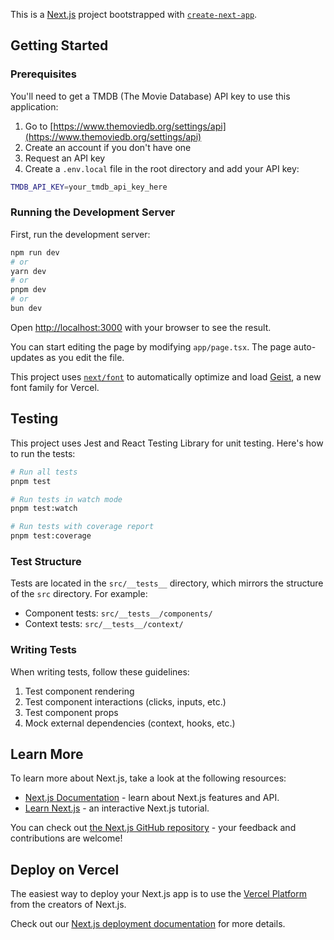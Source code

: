 This is a [Next.js](https://nextjs.org) project bootstrapped with [`create-next-app`](https://nextjs.org/docs/app/api-reference/cli/create-next-app).

## Getting Started

### Prerequisites

You'll need to get a TMDB (The Movie Database) API key to use this application:

1. Go to [https://www.themoviedb.org/settings/api](https://www.themoviedb.org/settings/api)
2. Create an account if you don't have one
3. Request an API key
4. Create a `.env.local` file in the root directory and add your API key:

```bash
TMDB_API_KEY=your_tmdb_api_key_here
```

### Running the Development Server

First, run the development server:

```bash
npm run dev
# or
yarn dev
# or
pnpm dev
# or
bun dev
```

Open [http://localhost:3000](http://localhost:3000) with your browser to see the result.

You can start editing the page by modifying `app/page.tsx`. The page auto-updates as you edit the file.

This project uses [`next/font`](https://nextjs.org/docs/app/building-your-application/optimizing/fonts) to automatically optimize and load [Geist](https://vercel.com/font), a new font family for Vercel.

## Testing

This project uses Jest and React Testing Library for unit testing. Here's how to run the tests:

```bash
# Run all tests
pnpm test

# Run tests in watch mode
pnpm test:watch

# Run tests with coverage report
pnpm test:coverage
```

### Test Structure

Tests are located in the `src/__tests__` directory, which mirrors the structure of the `src` directory. For example:

- Component tests: `src/__tests__/components/`
- Context tests: `src/__tests__/context/`

### Writing Tests

When writing tests, follow these guidelines:

1. Test component rendering
2. Test component interactions (clicks, inputs, etc.)
3. Test component props
4. Mock external dependencies (context, hooks, etc.)

## Learn More

To learn more about Next.js, take a look at the following resources:

- [Next.js Documentation](https://nextjs.org/docs) - learn about Next.js features and API.
- [Learn Next.js](https://nextjs.org/learn) - an interactive Next.js tutorial.

You can check out [the Next.js GitHub repository](https://github.com/vercel/next.js) - your feedback and contributions are welcome!

## Deploy on Vercel

The easiest way to deploy your Next.js app is to use the [Vercel Platform](https://vercel.com/new?utm_medium=default-template&filter=next.js&utm_source=create-next-app&utm_campaign=create-next-app-readme) from the creators of Next.js.

Check out our [Next.js deployment documentation](https://nextjs.org/docs/app/building-your-application/deploying) for more details.

